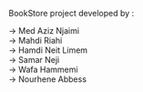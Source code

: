 BookStore project developed by : 

-> Med Aziz Njaimi <br />
-> Mahdi Riahi <br />
-> Hamdi Neit Limem <br />
-> Samar Neji <br />
-> Wafa Hammemi <br />
-> Nourhene Abbess <br />
